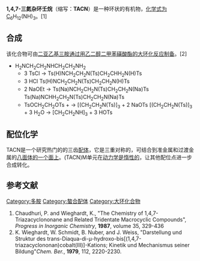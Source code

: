 **1,4,7-三氮杂环壬烷**（缩写：**TACN**）是一种环状的有机物，[化学式为C](../Page/化学式.md "wikilink")<sub>6</sub>H<sub>12</sub>(NH)<sub>3</sub>。\[1\]

## 合成

该化合物可由[二亚乙基三胺通过用](https://zh.wikipedia.org/wiki/二亚乙基三胺 "wikilink")[乙二醇二甲苯磺酸酯的大环化反应制备](https://zh.wikipedia.org/wiki/乙二醇二甲苯磺酸酯 "wikilink")。\[2\]

  -
    H<sub>2</sub>NCH<sub>2</sub>CH<sub>2</sub>NHCH<sub>2</sub>CH<sub>2</sub>NH<sub>2</sub>
    + 3 TsCl →
    Ts(H)NCH<sub>2</sub>CH<sub>2</sub>N(Ts)CH<sub>2</sub>CHH<sub>2</sub>N(H)Ts
    + 3 HCl
    Ts(H)NCH<sub>2</sub>CH<sub>2</sub>N(Ts)CH<sub>2</sub>CH<sub>2</sub>N(H)Ts
    + 2 NaOEt →
    Ts(Na)NCH<sub>2</sub>CH<sub>2</sub>N(Ts)CH<sub>2</sub>CH<sub>2</sub>N(Na)Ts
    Ts(Na)NCHH<sub>2</sub>CH<sub>2</sub>N(Ts)CH<sub>2</sub>CH<sub>2</sub>N(Na)Ts
    + TsOCH<sub>2</sub>CH<sub>2</sub>OTs + →
    \[(CH<sub>2</sub>CH<sub>2</sub>N(Ts)\]<sub>3</sub> + 2 NaOTs
    \[(CH<sub>2</sub>CH<sub>2</sub>N(Ts)\]<sub>3</sub> + 3
    H<sub>2</sub>O → \[CH<sub>2</sub>CH<sub>2</sub>NH\]<sub>3</sub> + 3
    HOTs

## 配位化学

TACN是一个研究热门的的三齿[配体](https://zh.wikipedia.org/wiki/配体 "wikilink")，它是三重对称的，可结合到准金属和过渡金属的[八面体的一个面上](https://zh.wikipedia.org/wiki/八面体 "wikilink")。(TACN)M单元在[动力学是惰性的](https://zh.wikipedia.org/wiki/动力学 "wikilink")，让其他配位点进一步合成转化。

## 参考文献

[Category:多胺](https://zh.wikipedia.org/wiki/Category:多胺 "wikilink")
[Category:螯合配体](https://zh.wikipedia.org/wiki/Category:螯合配体 "wikilink")
[Category:大环化合物](https://zh.wikipedia.org/wiki/Category:大环化合物 "wikilink")

1.  Chaudhuri, P. and Wieghardt, K., "The Chemistry of
    1,4,7-Triazacyclononane and Related Tridentate Macrocyclic
    Compounds", *Progress in Inorganic Chemistry*, **1987**, volume 35,
    329-436
2.  K. Wieghardt, W. Schmidt, B. Nuber, and J. Weiss, "Darstellung und
    Struktur des
    trans-Diaqua-di-μ-hydroxo-bis\[(1,4,7-triazacyclononan)cobalt(III)\]-Kations;
    Kinetik und Mechanismus seiner Bildung"*Chem. Ber.*, **1979**, 112,
    2220-2230.